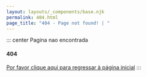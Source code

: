 ```yaml
---
layout: layouts/_components/base.njk
permalink: 404.html
page_title: "404 - Page not found! | "
---
```


::: center
Pagina nao encontrada
#### 404    

[Por favor clique aqui para regressar à página inicial](/)
:::